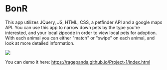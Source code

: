 # BonR

This app utilizes JQuery, JS, HTML, CSS, a petfinder API and a google maps API. You can use this app to narrow down pets by the type you're interested, and your local zipcode in order to view local pets for adoption. With each animal you can either "match" or "swipe" on each animal, and look at more detailed information. 

<img src=/assets/images/example.gif></img>

You can demo it here: https://ragepanda.github.io/Project-1/index.html
